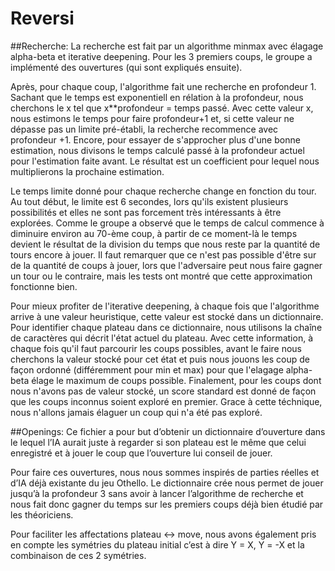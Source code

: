 # Reversi

##Recherche:
La recherche est fait par un algorithme minmax avec élagage alpha-beta et iterative deepening. Pour les 3 premiers coups, le groupe a implémenté des ouvertures (qui sont expliqués ensuite).

Après, pour chaque coup, l'algorithme fait une recherche en profondeur 1. Sachant que le temps est exponentiell en rélation à la profondeur, nous cherchons le x tel que x**profondeur = temps passé. Avec cette valeur x, nous estimons le temps pour faire profondeur+1 et, si cette valeur ne dépasse pas un limite pré-établi, la recherche recommence avec profondeur +1. Encore, pour essayer de s'approcher plus d'une bonne estimation, nous divisons le temps calculé passé à la profondeur actuel pour l'estimation faite avant. Le résultat est un coefficient pour lequel nous multiplierons la prochaine estimation. 

Le temps limite donné pour chaque recherche change en fonction du tour. Au tout début, le limite est 6 secondes, lors qu'ils existent plusieurs possibilités et elles ne sont pas forcement très intéressants à être explorées. Comme le groupe a observé que le temps de calcul commence à diminuire environ au 70-ème coup, à partir de ce moment-là le temps devient le résultat de la division du temps que nous reste par la quantité de tours encore à jouer. Il faut remarquer que ce n'est pas possible d'être sur de la quantité de coups à jouer, lors que l'adversaire peut nous faire gagner un tour ou le contraire, mais les tests ont montré que cette approximation fonctionne bien.

Pour mieux profiter de l'iterative deepening, à chaque fois que l'algorithme arrive à une valeur heuristique, cette valeur est stocké dans un dictionnaire. Pour identifier chaque plateau dans ce dictionnaire, nous utilisons la chaîne de caractères qui décrit l'état actuel du plateau. Avec cette information, à chaque fois qu'il faut parcourir les coups possibles, avant le faire nous cherchons la valeur stocké pour cet état et puis nous jouons les coup de façon ordonné (différemment pour min et max) pour que l'elagage alpha-beta élage le maximum de coups possible. Finalement, pour les coups dont nous n'avons pas de valeur stocké, un score standard est donné de façon que les coups inconnus soient exploré en premier. Grace à cette téchnique, nous n'allons jamais élaguer un coup qui n'a été pas exploré.


##Openings: 
Ce fichier a pour but d’obtenir un dictionnaire d’ouverture dans le lequel l’IA aurait juste à regarder si son plateau est le même que celui enregistré et à jouer le coup que l’ouverture lui conseil de jouer.

Pour faire ces ouvertures, nous nous sommes inspirés de parties réelles et d’IA déjà existante du jeu Othello. Le dictionnaire crée nous permet de jouer jusqu’à la profondeur 3 sans avoir à lancer l’algorithme de recherche et nous fait donc gagner du temps sur les premiers coups déjà bien étudié par les théoriciens.

Pour faciliter les affectations plateau <-> move, nous avons également pris en compte les symétries du plateau initial c’est à dire Y = X, Y = -X et la combinaison de ces 2 symétries.